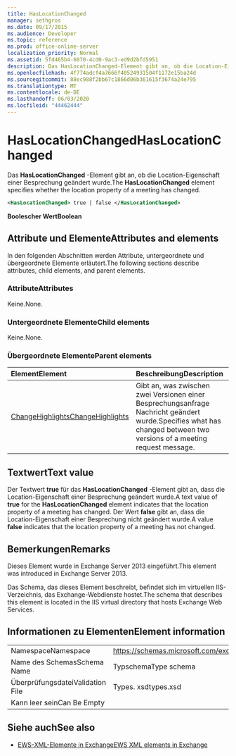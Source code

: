 ```yaml
---
title: HasLocationChanged
manager: sethgros
ms.date: 09/17/2015
ms.audience: Developer
ms.topic: reference
ms.prod: office-online-server
localization_priority: Normal
ms.assetid: 5fd465b4-6070-4cd0-9ac3-ed9d2bfd5951
description: Das HasLocationChanged-Element gibt an, ob die Location-Eigenschaft einer Besprechung geändert wurde.
ms.openlocfilehash: 4f774adcf4a7666f40524931504f1172e15ba24d
ms.sourcegitcommit: 88ec988f2bb67c1866d06b361615f3674a24e795
ms.translationtype: MT
ms.contentlocale: de-DE
ms.lasthandoff: 06/03/2020
ms.locfileid: "44462444"
---
```

# <a name="haslocationchanged"></a><span data-ttu-id="1ef36-103">HasLocationChanged</span><span class="sxs-lookup"><span data-stu-id="1ef36-103">HasLocationChanged</span></span>

<span data-ttu-id="1ef36-104">Das **HasLocationChanged** -Element gibt an, ob die Location-Eigenschaft einer Besprechung geändert wurde.</span><span class="sxs-lookup"><span data-stu-id="1ef36-104">The **HasLocationChanged** element specifies whether the location property of a meeting has changed.</span></span> 
  
```XML
<HasLocationChanged> true | false </HasLocationChanged>
```

 <span data-ttu-id="1ef36-105">**Boolescher Wert**</span><span class="sxs-lookup"><span data-stu-id="1ef36-105">**Boolean**</span></span>
## <a name="attributes-and-elements"></a><span data-ttu-id="1ef36-106">Attribute und Elemente</span><span class="sxs-lookup"><span data-stu-id="1ef36-106">Attributes and elements</span></span>

<span data-ttu-id="1ef36-107">In den folgenden Abschnitten werden Attribute, untergeordnete und übergeordnete Elemente erläutert.</span><span class="sxs-lookup"><span data-stu-id="1ef36-107">The following sections describe attributes, child elements, and parent elements.</span></span>
  
### <a name="attributes"></a><span data-ttu-id="1ef36-108">Attribute</span><span class="sxs-lookup"><span data-stu-id="1ef36-108">Attributes</span></span>

<span data-ttu-id="1ef36-109">Keine.</span><span class="sxs-lookup"><span data-stu-id="1ef36-109">None.</span></span>
  
### <a name="child-elements"></a><span data-ttu-id="1ef36-110">Untergeordnete Elemente</span><span class="sxs-lookup"><span data-stu-id="1ef36-110">Child elements</span></span>

<span data-ttu-id="1ef36-111">Keine.</span><span class="sxs-lookup"><span data-stu-id="1ef36-111">None.</span></span>
  
### <a name="parent-elements"></a><span data-ttu-id="1ef36-112">Übergeordnete Elemente</span><span class="sxs-lookup"><span data-stu-id="1ef36-112">Parent elements</span></span>

|<span data-ttu-id="1ef36-113">**Element**</span><span class="sxs-lookup"><span data-stu-id="1ef36-113">**Element**</span></span>|<span data-ttu-id="1ef36-114">**Beschreibung**</span><span class="sxs-lookup"><span data-stu-id="1ef36-114">**Description**</span></span>|
|:-----|:-----|
|[<span data-ttu-id="1ef36-115">ChangeHighlights</span><span class="sxs-lookup"><span data-stu-id="1ef36-115">ChangeHighlights</span></span>](changehighlights.md) <br/> |<span data-ttu-id="1ef36-116">Gibt an, was zwischen zwei Versionen einer Besprechungsanfrage Nachricht geändert wurde.</span><span class="sxs-lookup"><span data-stu-id="1ef36-116">Specifies what has changed between two versions of a meeting request message.</span></span>  <br/> |
   
## <a name="text-value"></a><span data-ttu-id="1ef36-117">Textwert</span><span class="sxs-lookup"><span data-stu-id="1ef36-117">Text value</span></span>

<span data-ttu-id="1ef36-118">Der Textwert **true** für das **HasLocationChanged** -Element gibt an, dass die Location-Eigenschaft einer Besprechung geändert wurde.</span><span class="sxs-lookup"><span data-stu-id="1ef36-118">A text value of **true** for the **HasLocationChanged** element indicates that the location property of a meeting has changed.</span></span> <span data-ttu-id="1ef36-119">Der Wert **false** gibt an, dass die Location-Eigenschaft einer Besprechung nicht geändert wurde.</span><span class="sxs-lookup"><span data-stu-id="1ef36-119">A value **false** indicates that the location property of a meeting has not changed.</span></span> 
  
## <a name="remarks"></a><span data-ttu-id="1ef36-120">Bemerkungen</span><span class="sxs-lookup"><span data-stu-id="1ef36-120">Remarks</span></span>

<span data-ttu-id="1ef36-121">Dieses Element wurde in Exchange Server 2013 eingeführt.</span><span class="sxs-lookup"><span data-stu-id="1ef36-121">This element was introduced in Exchange Server 2013.</span></span>
  
<span data-ttu-id="1ef36-122">Das Schema, das dieses Element beschreibt, befindet sich im virtuellen IIS-Verzeichnis, das Exchange-Webdienste hostet.</span><span class="sxs-lookup"><span data-stu-id="1ef36-122">The schema that describes this element is located in the IIS virtual directory that hosts Exchange Web Services.</span></span>
  
## <a name="element-information"></a><span data-ttu-id="1ef36-123">Informationen zu Elementen</span><span class="sxs-lookup"><span data-stu-id="1ef36-123">Element information</span></span>

|||
|:-----|:-----|
|<span data-ttu-id="1ef36-124">Namespace</span><span class="sxs-lookup"><span data-stu-id="1ef36-124">Namespace</span></span>  <br/> |https://schemas.microsoft.com/exchange/services/2006/types  <br/> |
|<span data-ttu-id="1ef36-125">Name des Schemas</span><span class="sxs-lookup"><span data-stu-id="1ef36-125">Schema Name</span></span>  <br/> |<span data-ttu-id="1ef36-126">Typschema</span><span class="sxs-lookup"><span data-stu-id="1ef36-126">Type schema</span></span>  <br/> |
|<span data-ttu-id="1ef36-127">Überprüfungsdatei</span><span class="sxs-lookup"><span data-stu-id="1ef36-127">Validation File</span></span>  <br/> |<span data-ttu-id="1ef36-128">Types. xsd</span><span class="sxs-lookup"><span data-stu-id="1ef36-128">types.xsd</span></span>  <br/> |
|<span data-ttu-id="1ef36-129">Kann leer sein</span><span class="sxs-lookup"><span data-stu-id="1ef36-129">Can Be Empty</span></span>  <br/> ||
   
## <a name="see-also"></a><span data-ttu-id="1ef36-130">Siehe auch</span><span class="sxs-lookup"><span data-stu-id="1ef36-130">See also</span></span>



- [<span data-ttu-id="1ef36-131">EWS-XML-Elemente in Exchange</span><span class="sxs-lookup"><span data-stu-id="1ef36-131">EWS XML elements in Exchange</span></span>](ews-xml-elements-in-exchange.md)

